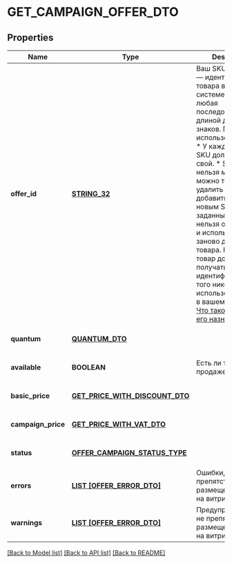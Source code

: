 # GET_CAMPAIGN_OFFER_DTO

## Properties
Name | Type | Description | Notes
------------ | ------------- | ------------- | -------------
**offer_id** | [**STRING_32**](STRING_32.md) | Ваш SKU — идентификатор товара в вашей системе.  Разрешена любая последовательность длиной до 255 знаков.  Правила использования SKU:  * У каждого товара SKU должен быть свой.  * SKU товара нельзя менять — можно только удалить товар и добавить заново с новым SKU.  * Уже заданный SKU нельзя освободить и использовать заново для другого товара. Каждый товар должен получать новый идентификатор, до того никогда не использовавшийся в вашем каталоге.  [Что такое SKU и как его назначать](https://yandex.ru/support/marketplace/assortment/add/index.html#fields)  | [default to null]
**quantum** | [**QUANTUM_DTO**](QuantumDTO.md) |  | [optional] [default to null]
**available** | **BOOLEAN** | Есть ли товар в продаже.  | [optional] [default to null]
**basic_price** | [**GET_PRICE_WITH_DISCOUNT_DTO**](GetPriceWithDiscountDTO.md) |  | [optional] [default to null]
**campaign_price** | [**GET_PRICE_WITH_VAT_DTO**](GetPriceWithVatDTO.md) |  | [optional] [default to null]
**status** | [**OFFER_CAMPAIGN_STATUS_TYPE**](OfferCampaignStatusType.md) |  | [optional] [default to null]
**errors** | [**LIST [OFFER_ERROR_DTO]**](OfferErrorDTO.md) | Ошибки, препятствующие размещению товара на витрине.  | [optional] [default to null]
**warnings** | [**LIST [OFFER_ERROR_DTO]**](OfferErrorDTO.md) | Предупреждения, не препятствующие размещению товара на витрине.  | [optional] [default to null]

[[Back to Model list]](../README.md#documentation-for-models) [[Back to API list]](../README.md#documentation-for-api-endpoints) [[Back to README]](../README.md)


